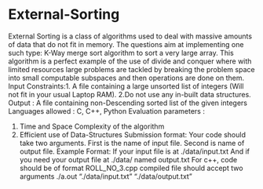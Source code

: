 # External-Sorting

External Sorting is a class of algorithms used to deal with massive
amounts of data that do not fit in memory. The questions aim at implementing one such type:
K-Way merge sort algorithm to sort a very large array. This algorithm is a perfect example of
the use of divide and conquer where with limited resources large problems are tackled by
breaking the problem space into small computable subspaces and then operations are done
on them.
Input Constraints:1. A file containing a large unsorted list of integers (Will not fit in your usual
Laptop RAM).
2.Do not use any in-built data structures.
Output : A file containing non-Descending sorted list of the given integers
Languages allowed : C, C++, Python Evaluation parameters :
1. Time and Space Complexity of the algorithm
2. Efficient use of Data-Structures
Submission format: Your code should take two arguments. First is the name of input file.
Second is name of output file.
Example Format:
If your input file is at ./data/input.txt And if you need your output file at ./data/ named
output.txt
For c++, code should be of format ROLL_NO_3.cpp compiled file should accept two
arguments ./a.out “./data/input.txt” “./data/output.txt”
